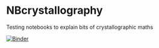 # NBcrystallography
Testing notebooks to explain bits of crystallographic maths

[![Binder](https://mybinder.org/badge_logo.svg)](https://mybinder.org/v2/gh/ChemCryst/NBcrystallography/master)
